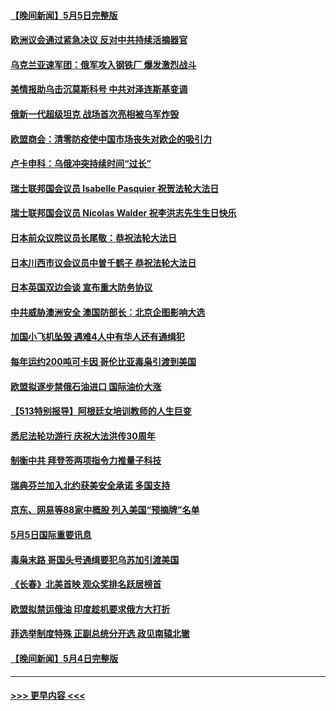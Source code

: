#### [【晚间新闻】5月5日完整版](../pages/prog202/a103419074.md?t=05061251) 
#### [欧洲议会通过紧急决议 反对中共持续活摘器官](../pages/prog202/a103419176.md?t=05061251) 
#### [乌克兰亚速军团：俄军攻入钢铁厂 爆发激烈战斗](../pages/prog202/a103418844.md?t=05061251) 
#### [美情报助乌击沉莫斯科号 中共对泽连斯基变调](../pages/prog202/a103419049.md?t=05061251) 
#### [俄新一代超级坦克 战场首次亮相被乌军炸毁](../pages/prog202/a103418855.md?t=05061251) 
#### [欧盟商会：清零防疫使中国市场丧失对欧企的吸引力](../pages/prog202/a103418835.md?t=05061251) 
#### [卢卡申科：乌俄冲突持续时间“过长”](../pages/prog202/a103418826.md?t=05061251) 
#### [瑞士联邦国会议员 Isabelle Pasquier 祝贺法轮大法日](../pages/prog202/a103418804.md?t=05061251) 
#### [瑞士联邦国会议员 Nicolas Walder 祝李洪志先生生日快乐](../pages/prog202/a103418800.md?t=05061251) 
#### [日本前众议院议员长尾敬：恭祝法轮大法日](../pages/prog202/a103418787.md?t=05061251) 
#### [日本川西市议会议员中曽千鹤子 恭祝法轮大法日](../pages/prog202/a103418785.md?t=05061251) 
#### [日本英国双边会谈 宣布重大防务协议](../pages/prog202/a103418723.md?t=05061251) 
#### [中共威胁澳洲安全 澳国防部长：北京企图影响大选](../pages/prog202/a103418705.md?t=05061251) 
#### [加国小飞机坠毁 遇难4人中有华人还有通缉犯](../pages/prog202/a103418623.md?t=05061251) 
#### [每年运约200吨可卡因 哥伦比亚毒枭引渡到美国](../pages/prog202/a103418665.md?t=05061251) 
#### [欧盟拟逐步禁俄石油进口 国际油价大涨](../pages/prog202/a103418559.md?t=05061251) 
#### [【513特别报导】阿根廷女培训教师的人生巨变](../pages/prog202/a103418545.md?t=05061251) 
#### [悉尼法轮功游行 庆祝大法洪传30周年](../pages/prog202/a103418538.md?t=05061251) 
#### [制衡中共 拜登签两项指令力推量子科技](../pages/prog202/a103418383.md?t=05061251) 
#### [瑞典芬兰加入北约获美安全承诺 多国支持](../pages/prog202/a103418401.md?t=05061251) 
#### [京东、网易等88家中概股 列入美国“预摘牌”名单](../pages/prog202/a103418453.md?t=05061251) 
#### [5月5日国际重要讯息](../pages/prog202/a103418358.md?t=05061251) 
#### [毒枭末路 哥国头号通缉要犯乌苏加引渡美国](../pages/prog202/a103418309.md?t=05061251) 
#### [《长春》北美首映 观众奖排名跃居榜首](../pages/prog202/a103418279.md?t=05061251) 
#### [欧盟拟禁运俄油 印度趁机要求俄方大打折](../pages/prog202/a103418250.md?t=05061251) 
#### [菲选举制度特殊 正副总统分开选 政见南辕北辙](../pages/prog202/a103418227.md?t=05061251) 
#### [【晚间新闻】5月4日完整版](../pages/prog202/a103418096.md?t=05061251) 

----
#### [ >>> 更早内容 <<< ](../indexes/prog202-earlier.md)
